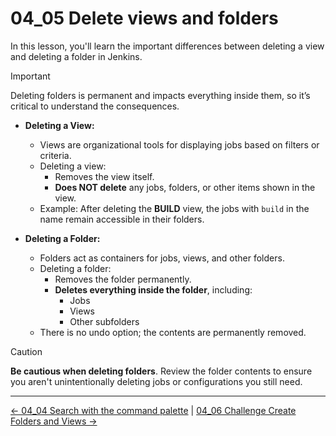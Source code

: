 # 04_05 Delete views and folders

In this lesson, you'll learn the important differences between deleting a view and deleting a folder in Jenkins.

> [!IMPORTANT]
> Deleting folders is permanent and impacts everything inside them, so it’s critical to understand the consequences.

- **Deleting a View:**
  - Views are organizational tools for displaying jobs based on filters or criteria.
  - Deleting a view:
    - Removes the view itself.
    - **Does NOT delete** any jobs, folders, or other items shown in the view.
  - Example: After deleting the **BUILD** view, the jobs with `build` in the name remain accessible in their folders.

- **Deleting a Folder:**
  - Folders act as containers for jobs, views, and other folders.
  - Deleting a folder:
    - Removes the folder permanently.
    - **Deletes everything inside the folder**, including:
      - Jobs
      - Views
      - Other subfolders
  - There is no undo option; the contents are permanently removed.

> [!CAUTION]
> **Be cautious when deleting folders**. Review the folder contents to ensure you aren't unintentionally deleting jobs or configurations you still need.

<!-- FooterStart -->
---
[← 04_04 Search with the command palette](../04_04_search_with_the_command_palette/README.md) | [04_06 Challenge Create Folders and Views →](../04_06_challenge_create_folders_views/README.md)
<!-- FooterEnd -->
